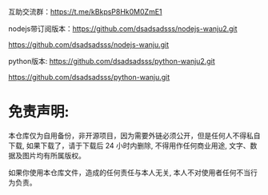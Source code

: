 互助交流群：https://t.me/kBkpsP8Hk0M0ZmE1

nodejs带订阅版本：https://github.com/dsadsadsss/nodejs-wanju2.git

https://github.com/dsadsadsss/nodejs-wanju.git

python版本:
https://github.com/dsadsadsss/python-wanju2.git

https://github.com/dsadsadsss/python-wanju.git

# 免责声明:

本仓库仅为自用备份，非开源项目，因为需要外链必须公开，但是任何人不得私自下载, 如果下载了，请于下载后 24 小时内删除, 不得用作任何商业用途, 文字、数据及图片均有所属版权。 

如果你使用本仓库文件，造成的任何责任与本人无关, 本人不对使用者任何不当行为负责。

